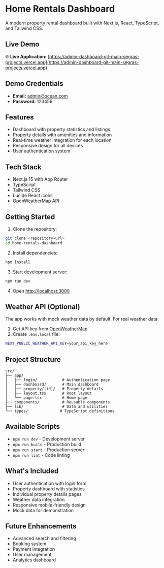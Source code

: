 # Home Rentals Dashboard

A modern property rental dashboard built with Next.js, React, TypeScript, and Tailwind CSS.

## Live Demo

🌐 **Live Application:** [https://admin-dashboard-git-main-segras-projects.vercel.app](https://admin-dashboard-git-main-segras-projects.vercel.app)

## Demo Credentials

- **Email:** admin@ocean.com
- **Password:** 123456

## Features

- Dashboard with property statistics and listings
- Property details with amenities and information
- Real-time weather integration for each location
- Responsive design for all devices
- User authentication system

## Tech Stack

- Next.js 15 with App Router
- TypeScript
- Tailwind CSS
- Lucide React icons
- OpenWeatherMap API

## Getting Started

1. Clone the repository:

```bash
git clone <repository-url>
cd home-rentals-dashboard
```

2. Install dependencies:

```bash
npm install
```

3. Start development server:

```bash
npm run dev
```

4. Open [http://localhost:3000](http://localhost:3000)

## Weather API (Optional)

The app works with mock weather data by default. For real weather data:

1. Get API key from [OpenWeatherMap](https://openweathermap.org/api)
2. Create `.env.local` file:

```bash
NEXT_PUBLIC_WEATHER_API_KEY=your_api_key_here
```

## Project Structure

```
src/
├── app/
│   ├── login/           # Authentication page
│   ├── dashboard/       # Main dashboard
│   ├── property/[id]/   # Property details
│   ├── layout.tsx       # Root layout
│   └── page.tsx         # Home page
├── components/          # Reusable components
├── lib/                 # Data and utilities
└── types/              # TypeScript definitions
```

## Available Scripts

- `npm run dev` - Development server
- `npm run build` - Production build
- `npm run start` - Production server
- `npm run lint` - Code linting

## What's Included

- User authentication with login form
- Property dashboard with statistics
- Individual property details pages
- Weather data integration
- Responsive mobile-friendly design
- Mock data for demonstration

## Future Enhancements

- Advanced search and filtering
- Booking system
- Payment integration
- User management
- Analytics dashboard
